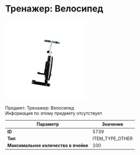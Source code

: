 # Тренажер: Велосипед

![Item Image](../img/5739.webp?raw=true)

Предмет: Тренажер: Велосипед<br>Информация по этому предмету отсутствует.


| Параметр | Значение |
|----------|----------|
| **ID** | 5739 |
| **Тип** | ITEM_TYPE_OTHER |
| **Максимальное количество в ячейке** | 100 |

